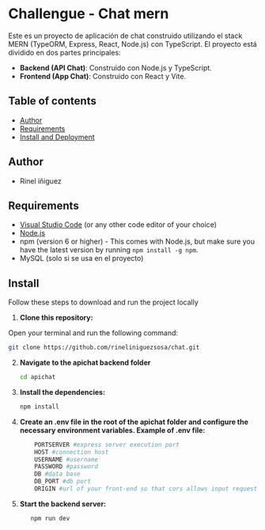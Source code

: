 # Challengue - Chat mern

Este es un proyecto de aplicación de chat construido utilizando el stack MERN (TypeORM, Express, React, Node.js) con TypeScript. El proyecto está dividido en dos partes principales:

- **Backend (API Chat)**: Construido con Node.js y TypeScript.
- **Frontend (App Chat)**: Construido con React y Vite.


## Table of contents

- [Author](#author)
- [Requirements](#requirements)
- [Install and Deployment](#install)



## Author

- Rinel iñiguez

## Requirements 

- [Visual Studio Code](https://code.visualstudio.com/) (or any other code editor of your choice)
- [Node.js](https://nodejs.org/)
- npm (version 6 or higher) - This comes with Node.js, but make sure you have the latest version by running `npm install -g npm`.
- MySQL (solo si se usa en el proyecto)
 
## Install

Follow these steps to download and run the project locally

1. **Clone this repository:**

  Open your terminal and run the following command:

   ```bash
   git clone https://github.com/rineliniguezsosa/chat.git
   ```

2. **Navigate to the apichat backend folder**

    ```bash
    cd apichat
    ```
3. **Install the dependencies:**

    ```bash
    npm install
    ```

4. **Create an .env file in the root of the apichat folder and configure the necessary environment variables. Example of .env file:**

    ```bash
        PORTSERVER #express server execution port
        HOST #connection host
        USERNAME #username
        PASSWORD #password
        DB #data base
        DB_PORT #db port
        ORIGIN #url of your front-end so that cors allows input requests
    ```
5. **Start the backend server:**

    ```bash
       npm run dev
    ```